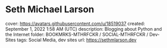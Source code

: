 # Seth Michael Larson

cover: https://avatars.githubusercontent.com/u/18519037
created: September 1, 2022 1:58 AM (UTC)
description: Blogging about Python and the Internet
folder: BOOKMRKS-MTHRFCKR / SOCIAL-MTHRFCKR / Dev-Sites
tags: Social Media, dev sites
url: https://sethmlarson.dev